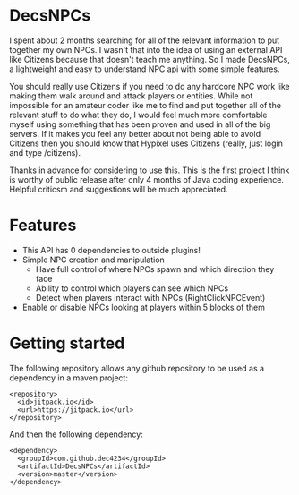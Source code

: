 # DecsNPCs
I spent about 2 months searching for all of the relevant information to put together my own NPCs. I wasn't that into the idea of using an external API like Citizens because that doesn't teach me anything. So I made DecsNPCs, a lightweight and easy to understand NPC api with some simple features.

You should really use Citizens if you need to do any hardcore NPC work like making them walk around and attack players or entities. While not impossible for an amateur coder like me to find and put together all of the relevant stuff to do what they do, I would feel much more comfortable myself using something that has been proven and used in all of the big servers. If it makes you feel any better about not being able to avoid Citizens then you should know that Hypixel uses Citizens (really, just login and type /citizens).

Thanks in advance for considering to use this. This is the first project I think is worthy of public release after only 4 months of Java coding experience. Helpful criticsm and suggestions will be much appreciated.

# Features
* This API has 0 dependencies to outside plugins!
* Simple NPC creation and manipulation
  * Have full control of where NPCs spawn and which direction they face
  * Ability to control which players can see which NPCs
  * Detect when players interact with NPCs (RightClickNPCEvent)
* Enable or disable NPCs looking at players within 5 blocks of them

# Getting started
The following repository allows any github repository to be used as a dependency in a maven project:
```
<repository>
  <id>jitpack.io</id>
  <url>https://jitpack.io</url>
</repository>
  ```
  And then the following dependency:
  ```
<dependency>
    <groupId>com.github.dec4234</groupId>
    <artifactId>DecsNPCs</artifactId>
    <version>master</version>
</dependency>
 ```
